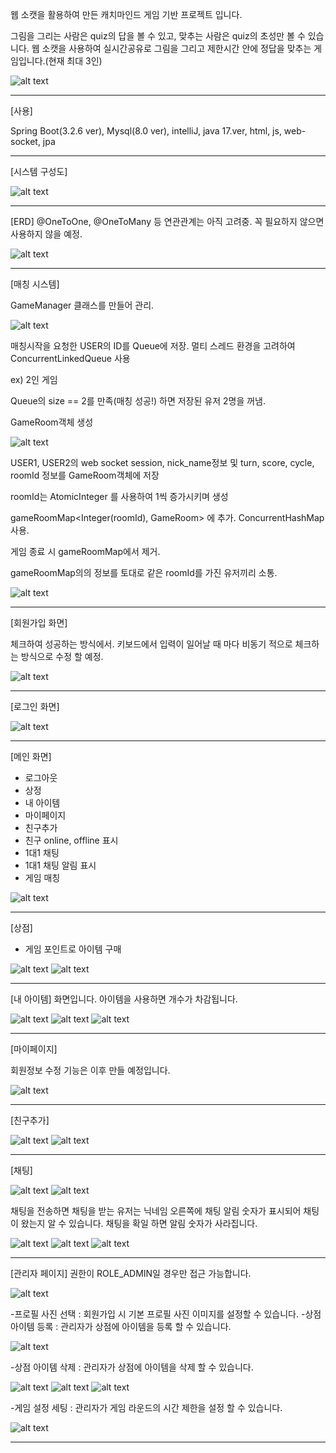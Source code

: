 웹 소캣을 활용하여 만든 캐치마인드 게임 기반 프로젝트 입니다.

그림을 그리는 사람은 quiz의 답을 볼 수 있고, 맞추는 사람은 quiz의 초성만 볼 수 있습니다.
웹 소캣을 사용하여 실시간공유로 그림을 그리고 제한시간 안에 
정답을 맞추는 게임입니다.(현재 최대 3인)

![alt text](image-36.png)

------------------------------------------------------------------------------

[사용]

Spring Boot(3.2.6 ver), Mysql(8.0 ver), intelliJ, 
java 17.ver, html, js, web-socket, jpa

------------------------------------------------------------------------------

[시스템 구성도]

![alt text](image-2.png)

------------------------------------------------------------------------------

[ERD]
@OneToOne, @OneToMany 등 연관관계는 아직 고려중.
꼭 필요하지 않으면 사용하지 않을 예정.

![alt text](image-35.png)

------------------------------------------------------------------------------

[매칭 시스템]

GameManager 클래스를 만들어 관리.

![alt text](image-37.png)



매칭시작을 요청한 USER의 ID를 Queue에 저장. 
멀티 스레드 환경을 고려하여 ConcurrentLinkedQueue 사용



ex) 2인 게임

Queue의 size == 2를 만족(매칭 성공!) 하면 저장된 유저 2명을 꺼냄.

GameRoom객체 생성

![alt text](image-38.png)

USER1, USER2의 web socket session, nick_name정보 및 turn, score, cycle, roomId
정보를 GameRoom객체에 저장

roomId는 AtomicInteger 를 사용하여 1씩 증가시키며 생성

gameRoomMap<Integer(roomId), GameRoom> 에 추가. ConcurrentHashMap 사용.

게임 종료 시 gameRoomMap에서 제거.

gameRoomMap의의 정보를 토대로 같은 roomId를 가진 유저끼리 소통.

![alt text](image-39.png)



------------------------------------------------------------------------------

[회원가입 화면]

체크하여 성공하는 방식에서. 키보드에서 입력이 일어날 때 마다 비동기 적으로 
체크하는 방식으로 수정 할 예정.

![alt text](image-4.png)

------------------------------------------------------------------------------

[로그인 화면]

![alt text](image-5.png)

------------------------------------------------------------------------------

[메인 화면]

- 로그아웃
- 상정
- 내 아이템
- 마이페이지
- 친구추가
- 친구 online, offline 표시
- 1대1 채팅
- 1대1 채팅 알림 표시
- 게임 매칭

![alt text](image-6.png)

------------------------------------------------------------------------------

[상점]

- 게임 포인트로 아이템 구매

![alt text](image-7.png)
![alt text](image-8.png)

------------------------------------------------------------------------------

[내 아이템] 화면입니다. 아이템을 사용하면 개수가 차감됩니다.

![alt text](image-9.png)
![alt text](image-12.png)
![alt text](image-13.png)

------------------------------------------------------------------------------

[마이페이지]

회원정보 수정 기능은 이후 만들 예정입니다.

![alt text](image-14.png)

------------------------------------------------------------------------------

[친구추가]

![alt text](image-18.png)
![alt text](image-19.png)

------------------------------------------------------------------------------

[채팅]

![alt text](image-20.png)
![alt text](image-21.png)


채팅을 전송하면 채팅을 받는 유저는 닉네임 오른쪽에 채팅 알림 숫자가 표시되어 
채팅이 왔는지 알 수 있습니다.
채팅을 확일 하면 알림 숫자가 사라집니다.

![alt text](image-22.png)
![alt text](image-23.png)
![alt text](image-24.png)

------------------------------------------------------------------------------

[관리자 페이지]
권한이 ROLE_ADMIN일 경우만 접근 가능합니다.

![alt text](image-25.png)

-프로필 사진 선택 : 회원가입 시 기본 프로필 사진 이미지를 설정할 수 있습니다.
-상점 아이템 등록 : 관리자가 상점에 아이템을 등록 할 수 있습니다.

![alt text](image-26.png)

-상점 아이템 삭제 : 관리자가 상점에 아이템을 삭제 할 수 있습니다.

![alt text](image-27.png)
![alt text](image-28.png)
![alt text](image-29.png)

-게임 설정 세팅 : 관리자가 게임 라운드의 시간 제한을 설정 할 수 있습니다.

![alt text](image-30.png)

------------------------------------------------------------------------------
